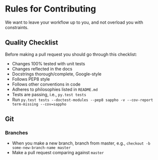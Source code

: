 # Rules for Contributing

We want to leave your workflow up to you, and not
overload you with constraints.

## Quality Checklist

Before making a pull request you should go through
this checklist:

  * Changes 100% tested with unit tests
  * Changes reflected in the docs
  * Docstrings thorough/complete, Google-style
  * Follows PEP8 style
  * Follows other conventions in code
  * Adheres to philosophies listed in `README.md`
  * Tests are passing, i.e., `py.test tests`
  * Run `py.test tests --doctest-modules --pep8 sappho -v --cov-report term-missing --cov=sappho`

## Git

### Branches

  * When you make a new branch, branch from master, e.g.,
    `checkout -b some-new-branch-name master`
  * Make a pull request comparing against `master`
